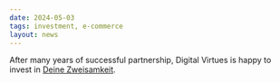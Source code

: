 ```yaml
---
date: 2024-05-03
tags: investment, e-commerce
layout: news
---
```

After many years of successful partnership, Digital Virtues is happy to invest in [Deine Zweisamkeit](https://www.deine-zweisamkeit.de/).
